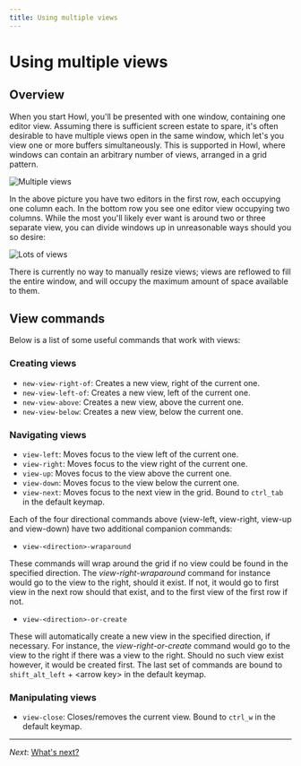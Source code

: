 ```yaml
---
title: Using multiple views
---
```


# Using multiple views

## Overview

When you start Howl, you'll be presented with one window, containing one editor
view. Assuming there is sufficient screen estate to spare, it's often desirable
to have multiple views open in the same window, which let's you view one or more
buffers simultaneously. This is supported in Howl, where windows can contain an
arbitrary number of views, arranged in a grid pattern.

![Multiple views](/images/doc/multi-views.png)

In the above picture you have two editors in the first row, each occupying one
column each. In the bottom row you see one editor view occupying two columns.
While the most you'll likely ever want is around two or three separate view, you
can divide windows up in unreasonable ways should you so desire:

![Lots of views](/images/doc/lots-of-views.png)

There is currently no way to manually resize views; views are reflowed to fill
the entire window, and will occupy the maximum amount of space available to
them.

## View commands

Below is a list of some useful commands that work with views:

### Creating views

- `new-view-right-of`: Creates a new view, right of the current one.
- `new-view-left-of`: Creates a new view, left of the current one.
- `new-view-above`: Creates a new view, above the current one.
- `new-view-below`: Creates a new view, below the current one.

### Navigating views

- `view-left`: Moves focus to the view left of the current one.
- `view-right`: Moves focus to the view right of the current one.
- `view-up`: Moves focus to the view above the current one.
- `view-down`: Moves focus to the view below the current one.
- `view-next`: Moves focus to the next view in the grid. Bound to `ctrl_tab`
in the default keymap.

Each of the four directional commands above (view-left, view-right, view-up and
view-down) have two additional companion commands:

- `view-<direction>-wraparound`

These commands will wrap around the grid if no view could be found in the
specified direction. The _view-right-wraparound_ command for instance would go
to the view to the right, should it exist. If not, it would go to first view in
the next row should that exist, and to the first view of the first row if not.

- `view-<direction>-or-create`

These will automatically create a new view in the specified direction, if
necessary. For instance, the _view-right-or-create_ command would go to the view
to the right if there was a view to the right. Should no such view exist
however, it would be created first. The last set of commands are bound to
`shift_alt_left` + \<arrow key\> in the default keymap.

### Manipulating views

- `view-close`: Closes/removes the current view. Bound to `ctrl_w` in the
default keymap.

---

*Next*: [What's next?](next.html)
